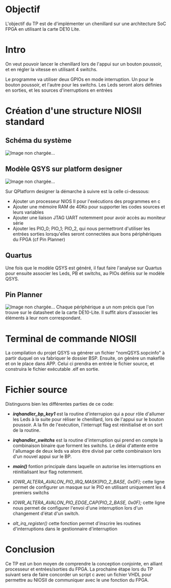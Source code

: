 # Objectif
L'objectif du TP est de d'implémenter un chenillard sur une architecture SoC FPGA en utilisant la carte DE10 Lite.

# Intro
On veut pouvoir lancer le chenillard lors de l'appui sur un bouton poussoir, et en régler la vitesse en utilisant 4 switchs.

Le programme va utiliser deux GPIOs en mode interruption. Un pour le bouton poussoir, et l'autre pour les switchs.
Les Leds seront alors définies en sorties, et les sources d'inerruptions en entrées

# Création d'une structure NIOSII standard
## Schéma du système

![Image non chargée...](schema_systeme.png)

## Modèle QSYS sur platform designer
![Image non chargée...](qsys.png)

Sur QPlatform designer la démarche à suivre est la celle ci-dessous:
- Ajouter un processeur NIOS II pour l'exécutions des programmes en c
- Ajouter une mémoire RAM de 40Ko pour supporter les codes sources et leurs variables
- Ajouter une liaison JTAG UART notemment pour avoir accès au moniteur série
- Ajouter les PIO_0; PIO_1; PIO_2, qui nous permettront d'utiliser les entrées sorties lorsqu'elles seront connectées aux bons périphériques du FPGA (cf Pin Planner)

## Quartus

Une fois que le modèle QSYS est généré, il faut faire l'analyse sur Quartus pour ensuite associer les Leds, PB et switchs, au PIOs définis sur le modèle QSYS.

## Pin Planner
![Image non chargée...](pin_planner.png)
Chaque périphérique a un nom précis que l'on trouve sur le datasheet de la carte DE10-Lite. Il suffit alors d'associer les éléments à leur nom correspondant.

# Terminal de commande NIOSII
La compilation du projet QSYS va générer un fichier "nomQSYS.sopcinfo" à partir duquel on va fabriquer le dossier BSP.
Ensuite, on génère un makefile et on le place dans APP. Celui ci prendra en entrée le fichier source, et construira le fichier exécutable .elf en sortie.

# Fichier source
Distinguons bien les différentes parties de ce code:
- ***irqhandler_bp_key1*** est la routine d'interrupion qui a pour rôle d'allumer les Leds à la suite pour réliser le chenillard, lors de l'appui sur le bouton poussoir. A la fin de l'exécution, l'interrupt flag est réinitialisé et on sort de la routine.
- ***irqhandler_switchs*** est la routine d'interruption qui prend en compte la combinaison binaire que forment les switchs. Le délai d'attente entre l'allumage de deux leds va alors être divisé par cette combinaison lors d'un nouvel appui sur le BP.
- ***main()*** fontion principale dans laquelle on autorise les interruptions en réinitialisant leur flag notemment.

-   *IOWR_ALTERA_AVALON_PIO_IRQ_MASK(PIO_2_BASE, 0x0F);* cette ligne permet de configurer un masque sur le PIO en utilisant uniquement les 4 premiers switchs
-   *IOWR_ALTERA_AVALON_PIO_EDGE_CAP(PIO_2_BASE, 0x0F);* cette ligne nous permet de configurer l'envoi d'une interruption lors d'un changement d'état d'un switch.
-   *alt_irq_register()* cette fonction permet d'inscrire les routines d'interruptions dans le gestionnaire d'interruption

# Conclusion
Ce TP est un bon moyen de comprendre la conception conjointe, en alliant processeur et entrées/sorties du FPGA. La prochaine étape lors du TP suivant sera de faire concorder un script c avec un fichier VHDL pour permettre au NIOSII de communiquer avec le une fonction du FPGA.